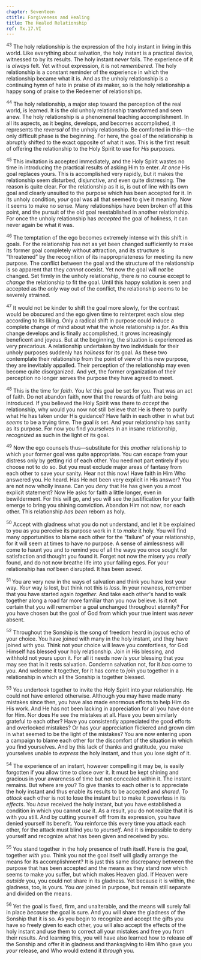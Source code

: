 ```yaml
---
chapter: Seventeen
ctitle: Forgiveness and Healing
title: The Healed Relationship
ref: Tx.17.VI
---
```


<sup>43</sup> The holy relationship is the expression of the holy instant in living
in this world. Like everything about salvation, the holy instant is a
practical device, witnessed to by its results. The holy instant *never*
fails. The experience of it is *always* felt. Yet without expression, it
is not *remembered*. The holy relationship is a constant reminder of the
experience in which the relationship became what it is. And as the
unholy relationship is a continuing hymn of hate in praise of *its*
maker, so is the holy relationship a happy song of praise to the
Redeemer of relationships.

<sup>44</sup> The holy relationship, a major step toward the perception of the real
world, is learned. It is the old unholy relationship transformed and
seen anew. The holy relationship is a phenomenal teaching
accomplishment. In all its aspects, as it begins, develops, and becomes
accomplished, it represents the *reversal* of the unholy relationship.
Be comforted in this—the only difficult phase is the beginning. For
here, the goal of the relationship is abruptly shifted to the exact
opposite of what it was. This is the first result of offering the
relationship to the Holy Spirit to use for *His* purposes.

<sup>45</sup> This invitation is accepted immediately, and the Holy Spirit wastes
no time in introducing the practical results of asking Him to enter. *At
once* His goal replaces yours. This is accomplished very rapidly, but it
makes the relationship seem disturbed, disjunctive, and even quite
distressing. The reason is quite clear. For the relationship as it *is*,
is out of line with its own goal and clearly unsuited to the purpose
which has been accepted for it. In its unholy condition, *your* goal was
all that seemed to give it meaning. Now it seems to make no sense. Many
relationships have been broken off at this point, and the pursuit of the
old goal reestablished in another relationship. For once the unholy
relationship has *accepted* the goal of holiness, it can never again be
what it was.

<sup>46</sup> The temptation of the ego becomes extremely intense with this shift
in goals. For the relationship has not as yet been changed sufficiently
to make its former goal completely without attraction, and its structure
is “threatened” by the recognition of its inappropriateness for meeting
its new purpose. The conflict between the goal and the structure of the
relationship is so apparent that they *cannot* coexist. Yet now the goal
will *not* be changed. Set firmly in the unholy relationship, there *is*
no course except to *change* the relationship to fit the goal. Until
this happy solution is seen and accepted as the *only* way out of the
conflict, the relationship seems to be severely strained.

<sup>47</sup> It would not be kinder to shift the goal more slowly, for the
contrast would be obscured and the ego given time to reinterpret each
slow step according to its liking. Only a radical shift in purpose could
induce a complete change of mind about what the whole relationship is
*for*. As this change develops and is finally accomplished, it grows
increasingly beneficent and joyous. But at the beginning, the situation
is experienced as very precarious. A relationship undertaken by two
individuals for their unholy purposes suddenly has *holiness* for its
goal. As these two contemplate their relationship from the point of view
of this new purpose, they are inevitably appalled. Their perception of
the relationship may even become quite disorganized. And yet, the former
organization of their perception no longer serves the purpose they have
agreed to meet.

<sup>48</sup> This is the time for *faith*. You *let* this goal be set for you.
That was an act of faith. Do not abandon faith, now that the rewards of
faith are being introduced. If you believed the Holy Spirit was there to
*accept* the relationship, why would you now not still believe that He
is there to purify what He has taken under His guidance? Have faith in
each other in what but *seems* to be a trying time. The goal *is* set.
And your relationship has sanity as its purpose. For now you find
yourselves in an insane relationship, *recognized* as such in the light
of its goal.

<sup>49</sup> Now the ego counsels thus—substitute for this *another* relationship
to which your former goal was quite appropriate. You can escape from
your distress only by getting rid of each other. You need not part
entirely if you choose not to do so. But you must exclude major areas of
fantasy from each other to save your sanity. Hear not this now! Have
faith in Him Who answered you. He heard. Has He not been very explicit
in His answer? You are not now wholly insane. Can you *deny* that He has
given you a most explicit statement? Now He asks for faith a little
longer, even in bewilderment. For this will go, and you will see the
justification for your faith emerge to bring you shining conviction.
Abandon Him not now, nor each other. This relationship *has been* reborn
as holy.

<sup>50</sup> Accept with gladness what you do not understand, and let it be
explained to you as you perceive its purpose work in it to *make* it
holy. You will find many opportunities to blame each other for the
“failure” of your relationship, for it will seem at times to have *no*
purpose. A sense of aimlessness will come to haunt you and to remind you
of all the ways you once sought for satisfaction and thought you found
it. Forget not now the misery you *really* found, and do not now breathe
life into your failing egos. For your relationship has *not* been
disrupted. It has been *saved*.

<sup>51</sup> You are very new in the ways of salvation and think you have lost
your way. *Your* way *is* lost, but think not this is *loss*. In your
newness, remember that you have started again *together*. And take each
other's hand to walk together along a road far more familiar than you
now believe. Is it not certain that you will remember a goal unchanged
throughout eternity? For you have chosen but the goal of God from which
your true intent was *never* absent.

<sup>52</sup> Throughout the Sonship is the song of freedom heard in joyous echo of
your choice. You have joined with many in the holy instant, and they
have joined with you. Think not your choice will leave you comfortless,
for God Himself has blessed your holy relationship. Join in His
blessing, and withhold not yours upon it. For all it needs now *is* your
blessing that you may see that in it rests salvation. Condemn salvation
not, for it *has* come to you. And welcome it together, for it has come
to *join* you together in a relationship in which all the Sonship is
together blessed.

<sup>53</sup> You undertook together to invite the Holy Spirit into your
relationship. He could not have entered otherwise. Although you may have
made many mistakes since then, you have also made enormous efforts to
help Him do His work. And He has not been lacking in appreciation for
all you have done for Him. Nor does He see the mistakes at all. Have you
been similarly grateful to each other? Have you consistently appreciated
the good efforts and overlooked mistakes? Or has your appreciation
flickered and grown dim in what seemed to be the light of the mistakes?
You are now entering upon a campaign to blame each other for the
discomfort of the situation in which you find yourselves. And by this
lack of thanks and gratitude, you make yourselves unable to *express*
the holy instant, and thus you lose sight of it.

<sup>54</sup> The experience of an instant, however compelling it may be, is easily
forgotten if you allow time to close over it. It must be kept shining
and gracious in your awareness of time but not concealed within it. The
instant remains. But where are *you*? To give thanks to each other is to
appreciate the holy instant and thus enable its results to be accepted
and *shared*. To *attack* each other is not to lose the instant but to
make it powerless in its *effects*. You *have* received the holy
instant, but you have established a condition in which you cannot *use*
it. As a result, you do not realize that it is with you still. And by
cutting yourself off from its expression, you have denied yourself its
benefit. You reinforce this every time you attack each other, for the
attack must blind you to *yourself*. And it is impossible to deny
yourself and recognize what has been given and received by you.

<sup>55</sup> You stand together in the holy presence of truth itself. Here is the
goal, together *with* you. Think you not the goal itself will gladly
arrange the means for its accomplishment? It is just this same
discrepancy between the purpose that has been accepted and the means as
they stand now which seems to make you suffer, but which makes Heaven
glad. If Heaven were *outside* you, you could not share in its gladness.
Yet because it is within, the gladness, too, is yours. You *are* joined
in purpose, but remain still separate and divided on the means.

<sup>56</sup> Yet the goal is fixed, firm, and unalterable, and the means will
surely fall in place *because* the goal is sure. And you will share the
gladness of the Sonship that it is so. As you begin to recognize and
accept the gifts you have so freely given to each other, you will also
accept the effects of the holy instant and use them to correct all your
mistakes and free you from their results. And learning this, you will
have also learned how to release *all* the Sonship and offer it in
gladness and thanksgiving to Him Who gave you *your* release, and Who
would extend it *through* you.

